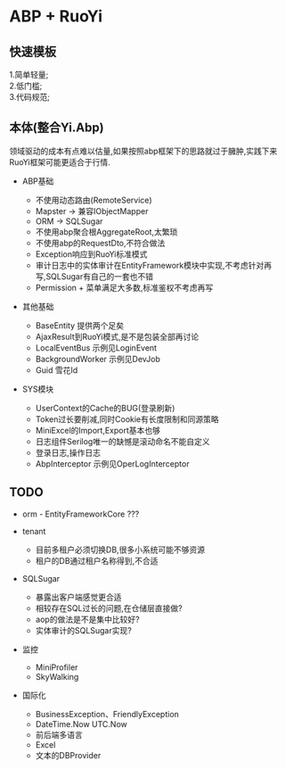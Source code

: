 # ABP + RuoYi

## 快速模板

1.简单轻量;</br>
2.低门槛;</br>
3.代码规范;</br>

## 本体(整合Yi.Abp)

领域驱动的成本有点难以估量,如果按照abp框架下的思路就过于臃肿,实践下来RuoYi框架可能更适合于行情.

- ABP基础
  - 不使用动态路由(RemoteService)
  - Mapster -> 兼容IObjectMapper
  - ORM -> SQLSugar
  - 不使用abp聚合根AggregateRoot,太繁琐
  - 不使用abp的RequestDto,不符合做法
  - Exception响应到RuoYi标准模式
  - 审计日志中的实体审计在EntityFramework模块中实现,不考虑针对再写,SQLSugar有自己的一套也不错
  - Permission + 菜单满足大多数,标准鉴权不考虑再写

- 其他基础
  - BaseEntity 提供两个足矣
  - AjaxResult到RuoYi模式,是不是包装全部再讨论
  - LocalEventBus 示例见LoginEvent
  - BackgroundWorker 示例见DevJob
  - Guid 雪花Id

- SYS模块
  - UserContext的Cache的BUG(登录刷新)
  - Token过长要削减,同时Cookie有长度限制和同源策略
  - MiniExcel的Import,Export基本也够
  - 日志组件Serilog唯一的缺憾是滚动命名不能自定义
  - 登录日志,操作日志
  - AbpInterceptor 示例见OperLogInterceptor

## TODO
  - orm - EntityFrameworkCore ???
  - tenant
    - 目前多租户必须切换DB,很多小系统可能不够资源 
    - 租户的DB通过租户名称得到,不合适
  - SQLSugar 
    - 暴露出客户端感觉更合适
    - 相较存在SQL过长的问题,在仓储层直接做?
    - aop的做法是不是集中比较好?
    - 实体审计的SQLSugar实现?
  - 监控
    - MiniProfiler
    - SkyWalking  

  - 国际化
    - BusinessException、FriendlyException
    - DateTime.Now UTC.Now
    - 前后端多语言
    - Excel
    - 文本的DBProvider




